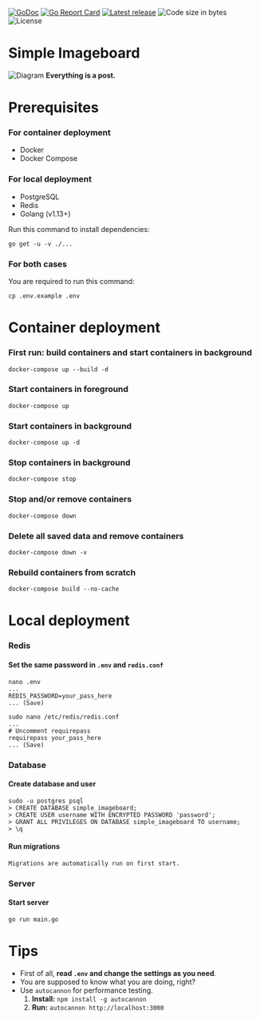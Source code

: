 [![GoDoc](https://godoc.org/github.com/AquoDev/simple-imageboard-golang?status.svg)](https://godoc.org/github.com/AquoDev/simple-imageboard-golang)
[![Go Report Card](https://goreportcard.com/badge/github.com/AquoDev/simple-imageboard-golang)](https://goreportcard.com/report/github.com/AquoDev/simple-imageboard-golang)
[![Latest release](https://img.shields.io/github/v/release/AquoDev/simple-imageboard-golang)](https://github.com/AquoDev/simple-imageboard-golang/releases/latest)
![Code size in bytes](https://img.shields.io/github/languages/code-size/AquoDev/simple-imageboard-golang)
![License](https://img.shields.io/github/license/AquoDev/simple-imageboard-golang)

# Simple Imageboard

![Diagram](https://i.imgur.com/8YVWuRM.png)
**Everything is a post.**

# Prerequisites

### For container deployment

-   Docker
-   Docker Compose

### For local deployment

-   PostgreSQL
-   Redis
-   Golang (v1.13+)

Run this command to install dependencies:

```console
go get -u -v ./...
```

### For both cases

You are required to run this command:

```console
cp .env.example .env
```

# Container deployment

### First run: build containers and start containers in background

```console
docker-compose up --build -d
```

### Start containers in foreground

```console
docker-compose up
```

### Start containers in background

```console
docker-compose up -d
```

### Stop containers in background

```console
docker-compose stop
```

### Stop and/or remove containers

```console
docker-compose down
```

### Delete all saved data and remove containers

```console
docker-compose down -v
```

### Rebuild containers from scratch

```console
docker-compose build --no-cache
```

# Local deployment

### Redis

#### Set the same password in `.env` and `redis.conf`

```console
nano .env
...
REDIS_PASSWORD=your_pass_here
... (Save)
```

```console
sudo nano /etc/redis/redis.conf
...
# Uncomment requirepass
requirepass your_pass_here
... (Save)
```

### Database

#### Create database and user

```console
sudo -u postgres psql
> CREATE DATABASE simple_imageboard;
> CREATE USER username WITH ENCRYPTED PASSWORD 'password';
> GRANT ALL PRIVILEGES ON DATABASE simple_imageboard TO username;
> \q
```

#### Run migrations

`Migrations are automatically run on first start.`

### Server

#### Start server

```console
go run main.go
```

# Tips

-   First of all, **read `.env` and change the settings as you need**.
-   You are supposed to know what you are doing, right?
-   Use `autocannon` for performance testing.
    1. **Install:** `npm install -g autocannon`
    2. **Run:** `autocannon http://localhost:3000`
